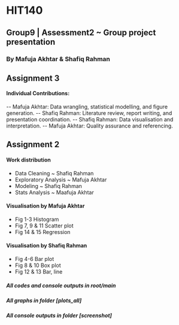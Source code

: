 # HIT140
## Group9  |  Assessment2 ~ Group project presentation
### By Mafuja Akhtar & Shafiq Rahman

## Assignment 3
#### Individual Contributions:
-- Mafuja Akhtar: Data wrangling, statistical modelling, and figure generation.
-- Shafiq Rahman: Literature review, report writing, and presentation coordination.
-- Shafiq Rahman: Data visualisation and interpretation.
-- Mafuja Akhtar: Quality assurance and referencing.

## Assignment 2
#### Work distribution
- Data Cleaning ~ Shafiq Rahman
- Exploratory Analysis ~ Mafuja Akhtar
- Modeling ~ Shafiq Rahman
- Stats Analysis ~ Maafuja Akhtar

#### Visualisation by Mafuja Akhtar
- Fig 1-3 Histogram
- Fig 7, 9 & 11 Scatter plot
- Fig 14 & 15 Regression

#### Visualisation by Shafiq Rahman
- Fig 4-6 Bar plot
- Fig 8 & 10 Box plot
- Fig 12 & 13 Bar, line


##### All codes and console outputs in root/main
##### All graphs in folder [plots_all]
##### All console outputs in folder [screenshot]
